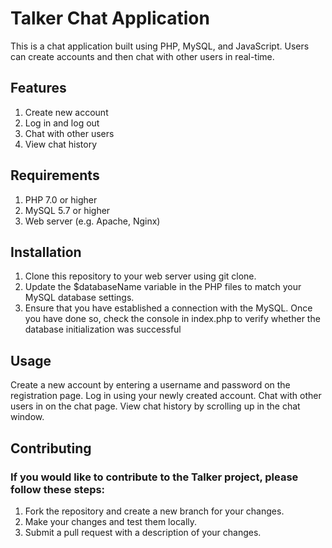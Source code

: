 # Talker Chat Application

This is a chat application built using PHP, MySQL, and JavaScript. Users can create accounts and then chat with other users in real-time.

## Features

   1. Create new account
   2. Log in and log out
   3. Chat with other users
   4. View chat history

## Requirements

   1. PHP 7.0 or higher
   2. MySQL 5.7 or higher
   3. Web server (e.g. Apache, Nginx)

## Installation

 1. Clone this repository to your web server using git clone.
 2. Update the $databaseName variable in the PHP files to match your MySQL database settings.
 3. Ensure that you have established a connection with the MySQL. Once you have done so, check the console in index.php to verify whether the database initialization was successful

## Usage

  Create a new account by entering a username and password on the registration page.
  Log in using your newly created account.
  Chat with other users in on the chat page.
  View chat history by scrolling up in the chat window.
    
## Contributing

### If you would like to contribute to the Talker project, please follow these steps:

  1. Fork the repository and create a new branch for your changes.
  2. Make your changes and test them locally.
  3. Submit a pull request with a description of your changes.
